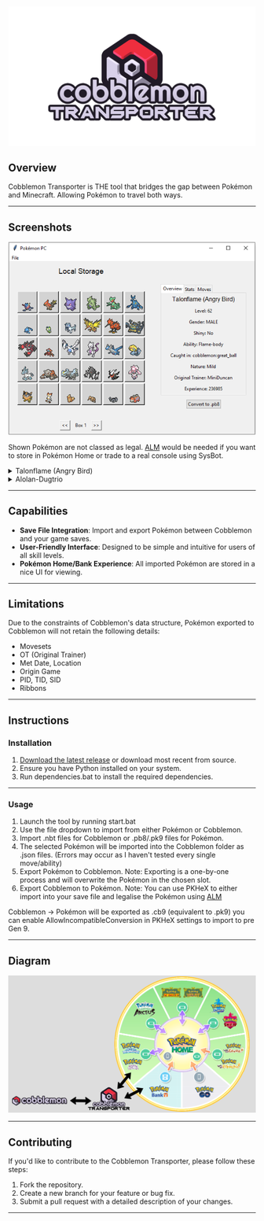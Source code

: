 ![Cobblemon Transporter Logo](https://github.com/ArchieDxncan/cobblemon-transporter/blob/main/Images/cobblemontransporter.png) <!-- Replace with the path to your logo -->

## Overview
Cobblemon Transporter is THE tool that bridges the gap between Pokémon and Minecraft. Allowing Pokémon to travel both ways. 


---

## Screenshots

![Screenshot 1](https://github.com/ArchieDxncan/cobblemon-transporter/blob/main/Images/cobble1.PNG)

Shown Pokémon are not classed as legal. [ALM](https://github.com/architdate/PKHeX-Plugins) would be needed if you want to store in Pokémon Home or trade to a real console using SysBot.

<details>
<summary>Talonflame (Angry Bird)</summary>

- **Original Game**  
  ![Screenshot 2](https://github.com/ArchieDxncan/cobblemon-transporter/blob/main/Images/cobble2.png)  

- **Exported to SV**  
  ![Screenshot 3](https://github.com/ArchieDxncan/cobblemon-transporter/blob/main/Images/cobble3.PNG)  

</details>

<details>
<summary>Alolan-Dugtrio</summary>

- **Original Game**  
  ![Screenshot 4](https://github.com/ArchieDxncan/cobblemon-transporter/blob/main/Images/cobble4.PNG)  

- **Exported to USUM**  
  ![Screenshot 5](https://github.com/ArchieDxncan/cobblemon-transporter/blob/main/Images/cobble5.png)  

</details>

---

## Capabilities

- **Save File Integration**:  Import and export Pokémon between Cobblemon and your game saves.
- **User-Friendly Interface**: Designed to be simple and intuitive for users of all skill levels.
- **Pokémon Home/Bank Experience**: All imported Pokémon are stored in a nice UI for viewing.

---

## Limitations

Due to the constraints of Cobblemon's data structure, Pokémon exported to Cobblemon will not retain the following details:
 - Movesets
 - OT (Original Trainer)
 - Met Date, Location
 - Origin Game
 - PID, TID, SID
 - Ribbons

---

## Instructions

### Installation
1. [Download the latest release](https://github.com/ArchieDxncan/cobblemon-transporter/releases/) or download most recent from source.
2. Ensure you have Python installed on your system.
3. Run dependencies.bat to install the required dependencies.

---

### Usage
1. Launch the tool by running start.bat
2. Use the file dropdown to import from either Pokémon or Cobblemon.
3. Import .nbt files for Cobblemon or .pb8/.pk9 files for Pokémon.
4. The selected Pokémon will be imported into the Cobblemon folder as .json files. (Errors may occur as I haven't tested every single move/ability)
5. Export Pokémon to Cobblemon. Note: Exporting is a one-by-one process and will overwrite the Pokémon in the chosen slot.
5. Export Cobblemon to Pokémon. Note: You can use PKHeX to either import into your save file and legalise the Pokémon using [ALM](https://github.com/architdate/PKHeX-Plugins)

Cobblemon -> Pokémon will be exported as .cb9 (equivalent to .pk9) you can enable AllowIncompatibleConversion in PKHeX settings to import to pre Gen 9.

---

## Diagram

![Cobblemon Transporter Diagram](https://github.com/ArchieDxncan/cobblemon-transporter/blob/main/Images/transporter.png)

---

## Contributing

If you'd like to contribute to the Cobblemon Transporter, please follow these steps:
1. Fork the repository.
2. Create a new branch for your feature or bug fix.
3. Submit a pull request with a detailed description of your changes.

---
